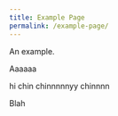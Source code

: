 ```yaml
---
title: Example Page
permalink: /example-page/
---
```

An example.

Aaaaaa

hi chin chinnnnnyy chinnnn

Blah